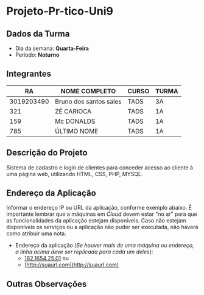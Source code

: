# Projeto-Pr-tico-Uni9

## Dados da Turma
* Dia da semana: **Quarta-Feira**
* Período: **Noturno**

## Integrantes
| RA         | NOME COMPLETO | CURSO | TURMA |
|------------|---------------|-------|-------|
| 3019203490 | Bruno dos santos sales  | TADS  | 3A    |
| 321        | ZÉ CARIOCA    | TADS  | 1A    |
| 159        | Mc DONALDS    | TADS  | 1A    |
| 785        | ÚLTIMO NOME   | TADS  | 1A    |

## Descrição do Projeto
Sistema de cadastro e login de clientes para conceder acesso ao cliente à uma página web, utilizando HTML, CSS, PHP, MYSQL.

## Endereço da Aplicação
Informar o endereço IP ou URL da aplicação, conforme exemplo abaixo. É importante lembrar que a máquinas em *Cloud* devem estar "no ar" para que as funcionalidades da aplicação estejam disponíveis. Caso não estejam disponíveis os serviços ou a aplicação não puder ser executada, não háverá como atribuir uma nota.

* Endereço da aplicação (*Se houver mais de uma máquina ou endereço, a linha acima deve ser replicada para cada um deles*):
	+ [182.1654.25.01](http://www.182.1654.25.01/) ou
	+ [http://suaurl.com](http://suaurl.com)

## Outras Observações


